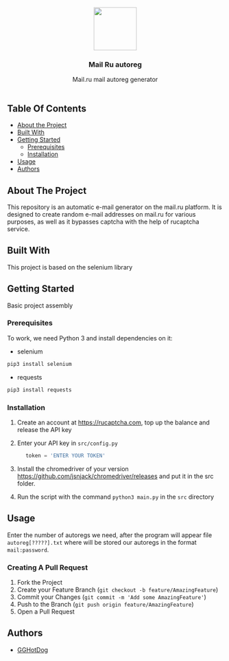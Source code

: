 <br/>
<p align="center">
  <img src='https://cdn.icon-icons.com/icons2/2429/PNG/512/mail_ru_logo_icon_147267.png' width=100>
  <h3 align="center">Mail Ru autoreg</h3>

  <p align="center">
    Mail.ru mail autoreg generator
    <br/>
    <br/>
  </p>
</p>



## Table Of Contents

* [About the Project](#about-the-project)
* [Built With](#built-with)
* [Getting Started](#getting-started)
  * [Prerequisites](#prerequisites)
  * [Installation](#installation)
* [Usage](#usage)
* [Authors](#authors)

## About The Project

This repository is an automatic e-mail generator on the mail.ru platform. It is designed to create random e-mail addresses on mail.ru for various purposes, as well as it bypasses captcha with the help of rucaptcha service.

## Built With

This project is based on the selenium library 

## Getting Started

Basic project assembly

### Prerequisites

To work, we need Python 3 and install dependencies on it:

* selenium

```sh
pip3 install selenium
```
* requests
```sh
pip3 install requests
```

### Installation

1. Create an account at https://rucaptcha.com, top up the balance and release the API key

2. Enter your API key in `src/config.py`
```python
      token = 'ENTER YOUR TOKEN'
```

3. Install the chromedriver of your version https://github.com/jsnjack/chromedriver/releases and put it in the src folder.

4. Run the script with the command ```python3 main.py``` in the ```src``` directory


## Usage

Enter the number of autoregs we need, after the program will appear file ```autoreg[?????].txt```  where will be stored our autoregs in the format ``mail:password``.




### Creating A Pull Request

1. Fork the Project
2. Create your Feature Branch (`git checkout -b feature/AmazingFeature`)
3. Commit your Changes (`git commit -m 'Add some AmazingFeature'`)
4. Push to the Branch (`git push origin feature/AmazingFeature`)
5. Open a Pull Request

## Authors

* [GGHotDog](https://github.com/GGHotDog)
